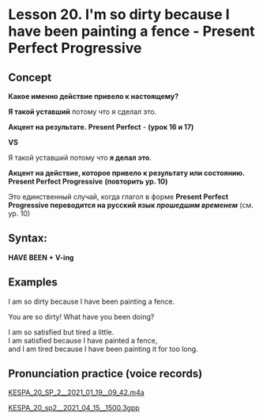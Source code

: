 # Lesson 20. I'm so dirty because I have been painting a fence - Present Perfect Progressive


## Concept

**Какое именно действие привело к настоящему?**

**Я такой уставший** потому что я сделал это.  

**Акцент на результате.**
**Present Perfect** -  **(урок 16 и 17)**

**VS**  

Я такой уставший потому что **я делал это**.  

**Акцент на действие, которое привело к результату или состоянию.**  
**Present Perfect Progressive** **(повторить ур. 10)**

Это единственный случай, когда глагол в форме **Present Perfect Progressive переводится на русский язык _прошедшим временем_** (см. ур. 10)


## Syntax:

**HAVE BEEN + V-ing**  


## Examples

I am so dirty because I have been painting a fence.  

You are so dirty! What have you been doing?  

I am so satisfied but tired a little.  
I am satisfied because I have painted a fence,  
and I am tired because I have been painting it for too long.  


## Pronunciation practice (voice records)
[KESPA_20_SP_2__2021_01_19__09_42.m4a](https://mega.nz/file/YhlzwS6A#yGxNQ6AVFKvLmNLSXomBwF93qkd78NlvCa27R4lUmQk)

[KESPA_20_sp2__2021_04_15__1500.3gpp](https://mega.nz/file/Z8ck1DDZ#Qf05fIZ_YIJ_YI0aThamQWA6GDXFMyO8lLrXdZFT6NU)
